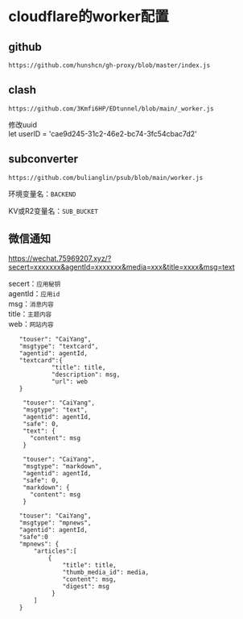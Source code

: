 # cloudflare的worker配置

## github
```
https://github.com/hunshcn/gh-proxy/blob/master/index.js
```
## clash
```
https://github.com/3Kmfi6HP/EDtunnel/blob/main/_worker.js
```

修改uuid  
let userID = 'cae9d245-31c2-46e2-bc74-3fc54cbac7d2'

## subconverter
```
https://github.com/bulianglin/psub/blob/main/worker.js
```

环境变量名：`BACKEND`

KV或R2变量名：`SUB_BUCKET`

## 微信通知
https://wechat.75969207.xyz/?secert=xxxxxxx&agentId=xxxxxxx&media=xxx&title=xxxx&msg=text

secert：`应用秘钥`  
agentId：`应用id`  
msg：`消息内容`  
title：`主题内容`  
web：`网站内容`

```
   "touser": "CaiYang",
   "msgtype": "textcard",
   "agentid": agentId,
   "textcard":{
            "title": title,
            "description": msg,
            "url": web
   }
```
```
    "touser": "CaiYang",
    "msgtype": "text",
    "agentid": agentId,
    "safe": 0,
    "text": {
      "content": msg
    }
```
```
    "touser": "CaiYang",
    "msgtype": "markdown",
    "agentid": agentId,
    "safe": 0,
    "markdown": {
      "content": msg
    }
```
```
   "touser": "CaiYang",
   "msgtype": "mpnews",
   "agentid": agentId,
   "safe":0
   "mpnews": {
       "articles":[
           {
               "title": title,
               "thumb_media_id": media,
               "content": msg,
               "digest": msg
            }
       ]
   }
```
